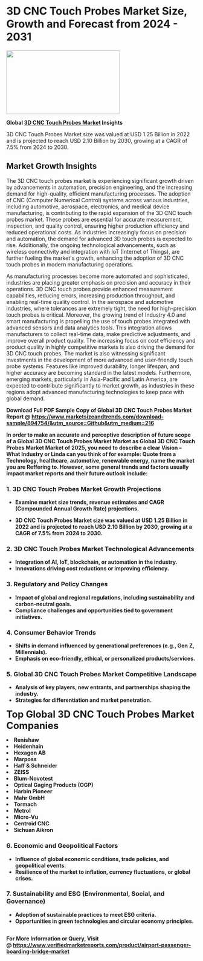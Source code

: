 <H1>3D CNC Touch Probes Market Size, Growth and Forecast from 2024 - 2031</H1><img class="aligncenter size-medium wp-image-584254" src="https://thirdeyenews.in/wp-content/uploads/2024/09/Global-Market-Research-300x168.jpeg" alt="" width="300" height="168" /><p><strong>Global&nbsp;<a href="https://www.marketsizeandtrends.com/download-sample/894754/&amp;utm_source=Github&utm_medium=216">3D CNC Touch Probes Market</a> Insights</strong></p><p>3D CNC Touch Probes Market size was valued at USD 1.25 Billion in 2022 and is projected to reach USD 2.10 Billion by 2030, growing at a CAGR of 7.5% from 2024 to 2030.</p><p><h2>Market Growth Insights</h2> <p>The 3D CNC touch probes market is experiencing significant growth driven by advancements in automation, precision engineering, and the increasing demand for high-quality, efficient manufacturing processes. The adoption of CNC (Computer Numerical Control) systems across various industries, including automotive, aerospace, electronics, and medical device manufacturing, is contributing to the rapid expansion of the 3D CNC touch probes market. These probes are essential for accurate measurement, inspection, and quality control, ensuring higher production efficiency and reduced operational costs. As industries increasingly focus on precision and automation, the demand for advanced 3D touch probes is expected to rise. Additionally, the ongoing technological advancements, such as wireless connectivity and integration with IoT (Internet of Things), are further fueling the market's growth, enhancing the adoption of 3D CNC touch probes in modern manufacturing operations.</p> <p><strong></strong></p> <p>As manufacturing processes become more automated and sophisticated, industries are placing greater emphasis on precision and accuracy in their operations. 3D CNC touch probes provide enhanced measurement capabilities, reducing errors, increasing production throughput, and enabling real-time quality control. In the aerospace and automotive industries, where tolerances are extremely tight, the need for high-precision touch probes is critical. Moreover, the growing trend of Industry 4.0 and smart manufacturing is propelling the use of touch probes integrated with advanced sensors and data analytics tools. This integration allows manufacturers to collect real-time data, make predictive adjustments, and improve overall product quality. The increasing focus on cost efficiency and product quality in highly competitive markets is also driving the demand for 3D CNC touch probes. The market is also witnessing significant investments in the development of more advanced and user-friendly touch probe systems. Features like improved durability, longer lifespan, and higher accuracy are becoming standard in the latest models. Furthermore, emerging markets, particularly in Asia-Pacific and Latin America, are expected to contribute significantly to market growth, as industries in these regions adopt advanced manufacturing technologies to keep pace with global demand. <p><strong></p><p><span class=""><strong>Download Full PDF Sample Copy of Global 3D CNC Touch Probes Market Report</strong> @ <a href="https://www.marketsizeandtrends.com/download-sample/894754/&amp;utm_source=Github&utm_medium=216" target="_blank">https://www.marketsizeandtrends.com/download-sample/894754/&amp;utm_source=Github&utm_medium=216</a></span></p><p>In order to make an accurate and perceptive description of future scope of a Global&nbsp;3D CNC Touch Probes Market Market as Global&nbsp;3D CNC Touch Probes Market Market of 2025, you need to describe a clear Vision &ndash; What Industry or Linda can you think of for example: Quote from a Technology, healthcare, automotive, renewable energy, name the market you are Reffering to. However, some general trends and factors usually impact market reports and their future outlook include:</p><h3>1.&nbsp;<strong>3D CNC Touch Probes Market Growth Projections</strong></h3><ul><li>Examine market size trends, revenue estimates and CAGR (Compounded Annual Growth Rate) projections.</li><li><p>3D CNC Touch Probes Market size was valued at USD 1.25 Billion in 2022 and is projected to reach USD 2.10 Billion by 2030, growing at a CAGR of 7.5% from 2024 to 2030.</p></li></ul><h3>2.&nbsp;<strong>3D CNC Touch Probes Market Technological Advancements</strong></h3><ul><li>Integration of AI, IoT, blockchain, or automation in the industry.</li><li>Innovations driving cost reductions or improving efficiency.</li></ul><h3>3.&nbsp;<strong>Regulatory and Policy Changes</strong></h3><ul><li>Impact of global and regional regulations, including sustainability and carbon-neutral goals.</li><li>Compliance challenges and opportunities tied to government initiatives.</li></ul><h3>4.&nbsp;<strong>Consumer Behavior Trends</strong></h3><ul><li>Shifts in demand influenced by generational preferences (e.g., Gen Z, Millennials).</li><li>Emphasis on eco-friendly, ethical, or personalized products/services.</li></ul><h3>5.&nbsp;<strong>Global 3D CNC Touch Probes Market Competitive Landscape</strong></h3><ul><li>Analysis of key players, new entrants, and partnerships shaping the industry.</li><li>Strategies for differentiation and market penetration.</li></ul><p data-pm-slice="1 1 []"><span style="color: inherit; font-family: inherit; font-size: 25px;">Top Global 3D CNC Touch Probes Market Companies</span></p><div class="" data-test-id=""><p><li>Renishaw</li><li> Heidenhain</li><li> Hexagon AB</li><li> Marposs</li><li> Haff & Schneider</li><li> ZEISS</li><li> Blum-Novotest</li><li> Optical Gaging Products (OGP)</li><li> Harbin Pioneer</li><li> Mahr GmbH</li><li> Tormach</li><li> Metrol</li><li> Micro-Vu</li><li> Centroid CNC</li><li> Sichuan Aikron</li></p></div><h3>6.&nbsp;<strong>Economic and Geopolitical Factors</strong></h3><ul><li>Influence of global economic conditions, trade policies, and geopolitical events.</li><li>Resilience of the market to inflation, currency fluctuations, or global crises.</li></ul><h3>7.&nbsp;<strong>Sustainability and ESG (Environmental, Social, and Governance)</strong></h3><ul><li>Adoption of sustainable practices to meet ESG criteria.</li><li>Opportunities in green technologies and circular economy principles.</li></ul><h2><strong style="font-size: 14px;">For More Information or Query, Visit @&nbsp;</strong><a style="background-color: #ffffff; font-size: 14px;" href="https://www.marketsizeandtrends.com/report/3d-cnc-touch-probes-market/" target="_blank">https://www.verifiedmarketreports.com/product/airport-passenger-boarding-bridge-market</a></h2>
